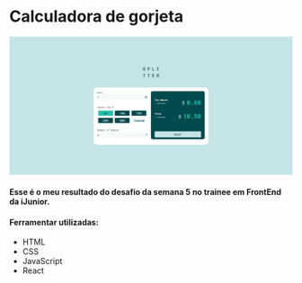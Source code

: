 # Calculadora de gorjeta

![Screenshot of the final result](https://github.com/raissagd/calculator-app/blob/main/screenshot.PNG)

#### Esse é o meu resultado do desafio da semana 5 no trainee em FrontEnd da iJunior.

#### Ferramentar utilizadas:

- HTML
- CSS
- JavaScript
- React
